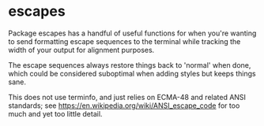 # escapes

Package escapes has a handful of useful functions for when you're
wanting to send formatting escape sequences to the terminal while
tracking the width of your output for alignment purposes.

The escape sequences always restore things back to 'normal' when
done, which could be considered suboptimal when adding styles but
keeps things sane.

This does not use terminfo, and just relies on ECMA-48 and related
ANSI standards; see https://en.wikipedia.org/wiki/ANSI_escape_code
for too much and yet too little detail.
